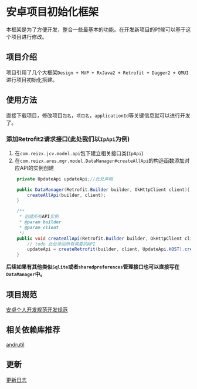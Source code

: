 # 安卓项目初始化框架
本框架是为了方便开发，整合一些最基本的功能。在开发新项目的时候可以基于这个项目进行修改。

## 项目介绍
项目引用了几个大框架`Design + MVP + RxJava2 + Retrofit + Dagger2 + QMUI`进行项目初始化搭建。

## 使用方法
直接下载项目，修改项目`包名`，`项目名`，`applicationId`等关键信息就可以进行开发了。

### 添加Retrofit2请求接口(此处我们以`IpApi`为例)
1. 在`com.reizx.jcv.model.api`包下建立相关接口类(`IpApi`)
2. 在`com.reizx.ares.mgr.model.DataManager#createAllApi`的构造函数添加对应API的实例创建
```java
    private UpdateApi updateApi;//此处声明

    public DataManager(Retrofit.Builder builder, OkHttpClient client){
        createAllApi(builder, client);
    }

    /**
     * 创建所有API实例
     * @param builder
     * @param client
     */
    public void createAllApi(Retrofit.Builder builder, OkHttpClient client) {
        // todo 此处添加所有需要的API
        updateApi = createRetrofit(builder, client, UpdateApi.HOST).create(UpdateApi.class);//更新信息请求接口
    }
```
**后续如果有其他类似`Sqlite`或者`sharedpreferences`管理接口也可以直接写在`DataManager`中。**

## 项目规范
[安卓个人开发规范开发规范](https://kigkrazy.github.io/android/2018/01/11/android-develop-framework/)

## 相关依赖库推荐
[andrutil](https://github.com/kigkrazy/andrutil)  

## 更新
[更新日志](UPDATE_LOG.md)